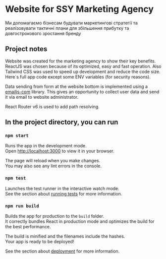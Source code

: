 # Website for SSY Marketing Agency

Ми допомагаємо бізнесам будувати маркетингові стратегії та реалізовувати тактичні плани для збільшення прибутку та довгострокового зростання бренду

## Project notes

Website was created for the marketing agency to show their key benefits.\
ReactJS was chosen because of its optimized, easy and fast operation. Also Tailwind CSS was used to speed up development and reduce the code size. Here`s full app code except some ENV variables (for security reasons).

Data sending from form at the website bottom is implemented using a [emailjs-com](https://www.emailjs.com/) library. This gives an opportunity to collect user data and send it via email to website administrator.

React Router v6 is used to add path resolving. 

## In the project directory, you can run

### `npm start`

Runs the app in the development mode.\
Open [http://localhost:3000](http://localhost:3000) to view it in your browser.

The page will reload when you make changes.\
You may also see any lint errors in the console.

### `npm test`

Launches the test runner in the interactive watch mode.\
See the section about [running tests](https://facebook.github.io/create-react-app/docs/running-tests) for more information.

### `npm run build`

Builds the app for production to the `build` folder.\
It correctly bundles React in production mode and optimizes the build for the best performance.

The build is minified and the filenames include the hashes.\
Your app is ready to be deployed!

See the section about [deployment](https://facebook.github.io/create-react-app/docs/deployment) for more information.
